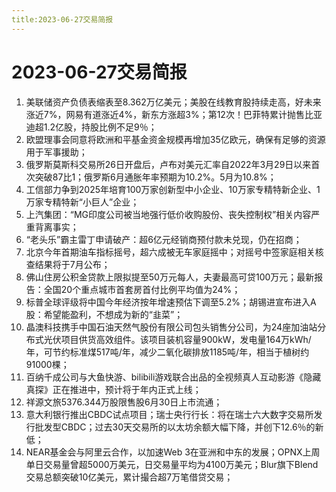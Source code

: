 ```yaml
---
title:2023-06-27交易简报
---
```

# 2023-06-27交易简报
1. 美联储资产负债表缩表至8.362万亿美元；美股在线教育股持续走高，好未来涨近7%，网易有道涨近4%，新东方涨超3%；第12次！巴菲特累计抛售比亚迪超1.2亿股，持股比例不足9％；
2. 欧盟理事会同意将欧洲和平基金资金规模再增加35亿欧元，确保有足够的资源用于军事援助；
3. 俄罗斯莫斯科交易所26日开盘后，卢布对美元汇率自2022年3月29日以来首次突破87比1；俄罗斯6月通胀年率预期为10.2%。5月为10.8%；
4. 工信部力争到2025年培育100万家创新型中小企业、10万家专精特新企业、1万家专精特新“小巨人”企业；
5. 上汽集团：“MG印度公司被当地强行低价收购股份、丧失控制权”相关内容严重背离事实；
6. “老头乐”霸主雷丁申请破产：超6亿元经销商预付款未兑现，仍在招商；
7. 北京今年首期油车指标摇号，超六成被无车家庭摇中；对摇号中签家庭相关核查结果将于7月公布；
8. 佛山住房公积金贷款上限拟提至50万元每人，夫妻最高可贷100万元；最新报告：全国20个重点城市首套房首付比例平均值为24%；
9. 标普全球评级将中国今年经济按年增速预估下调至5.2%；胡锡进宣布进入A股：希望能盈利，不想成为新的“韭菜”；
10. 晶澳科技携手中国石油天然气股份有限公司包头销售分公司，为24座加油站分布式光伏项目供货高效组件。该项目装机容量900kW，发电量164万kWh/年，可节约标准煤517吨/年，减少二氧化碳排放1185吨/年，相当于植树约91000棵；
11. 百纳千成公司与大鱼快游、bilibili游戏联合出品的全视频真人互动影游《隐藏真探》正在推进中，预计将于年内正式上线；
12. 祥源文旅5376.344万股限售股6月30日上市流通；
13. 意大利银行推出CBDC试点项目；瑞士央行行长：将在瑞士六大数字交易所发行批发型CBDC；过去30天交易所的以太坊余额大幅下降，并创下12.6％的新低；
14. NEAR基金会与阿里云合作，以加速Web 3在亚洲和中东的发展；OPNX上周单日交易量曾超5000万美元，日交易量平均为4100万美元；Blur旗下Blend交易总额突破10亿美元，累计撮合超7万笔借贷交易；